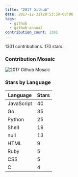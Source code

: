 ```yaml
---
title: "2017 Github"
date: 2017-12-31T20:53:50-08:00
tags:
  - github
  - github-annual
contribution_count: 1301
---
```


1301 contributions. 170 stars.

<!--more-->

### Contribution Mosaic

![2017 Github Mosaic](https://i.imgur.com/xJWUv4rl.png?1)

### Stars by Language

| Language   | Stars |
|------------|-------|
| JavaScript | 40    |
| Go         | 35    |
| Python     | 25    |
| Shell      | 19    |
| null       | 13    |
| HTML       | 9     |
| Ruby       | 5     |
| CSS        | 5     |
| C          | 4     |
